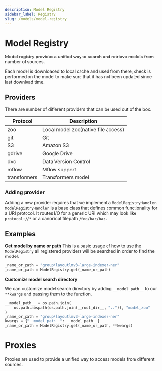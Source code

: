 ```yaml
---
description: Model Registry
sidebar_label: Registry
slug: /models/model-registry
---
```


# Model Registry
Model registry provides a unified way to search and retrieve models from number of sources.

Each model is downloaded to local cache and used from there, check is performed on the model to make sure that it has
not been updated since last download time.

## Providers
There are number of different providers that can be used out of the box.


| Protocol     | Description                         |
|--------------|-------------------------------------|
| zoo          | Local model zoo(native file access) |
| git          | Git                                 |
| S3           | Amazon S3                           |
| gdrive       | Google Drive                        |
| dvc          | Data Version Control                |
| mflow        | Mflow support                       |
| transformers | Transformers model                  |

### Adding provider 

Adding a new provider requires that we implement a `ModelRegistryHandler`.    
`ModelRegistryHandler` is a base class that defines common functionality for a URI protocol.
It routes I/O for a generic URI which may look like `protocol://*` or a canonical filepath `/foo/bar/baz.`


## Examples 

**Get model by name or path**
This is a basic usage of how to use the `ModelRegistry` all registered providers will be searched in order to find the
model.

```python
_name_or_path = "group/layoutlmv3-large-indexer-ner"
_name_or_path = ModelRegistry.get(_name_or_path)
```

**Customize model search directory**

We can customize model search directory by adding `__model_path__` to our `**kwargs` and passing them to the function.

```python
__model_path__ = os.path.join(
    os.path.abspath(os.path.join(__root_dir__, "..")), "model_zoo"
)
_name_or_path = "group/layoutlmv3-large-indexer-ner"
kwargs = {"__model_path__": __model_path__}
_name_or_path = ModelRegistry.get(_name_or_path, **kwargs)
```


# Proxies
Proxies are used to provide a unified way to access models from different sources.


